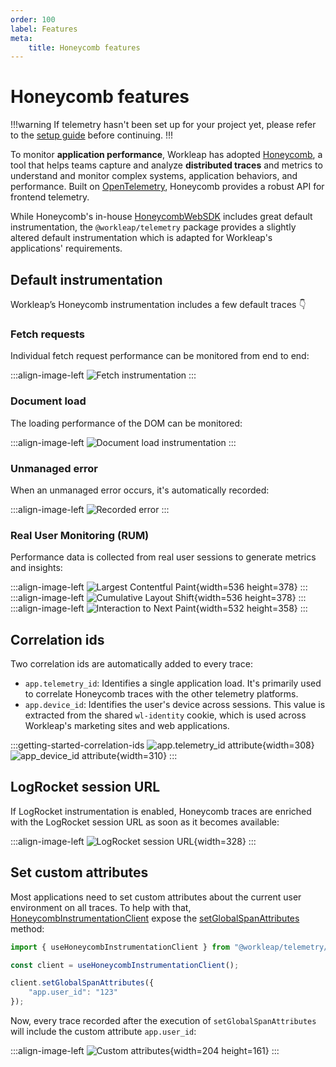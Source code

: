 ```yaml
---
order: 100
label: Features
meta:
    title: Honeycomb features
---
```


# Honeycomb features

!!!warning
If telemetry hasn't been set up for your project yet, please refer to the [setup guide](../setup-project.md) before continuing.
!!!

To monitor **application performance**, Workleap has adopted [Honeycomb](https://www.honeycomb.io/), a tool that helps teams capture and analyze **distributed traces** and metrics to understand and monitor complex systems, application behaviors, and performance. Built on [OpenTelemetry](https://opentelemetry.io/), Honeycomb provides a robust API for frontend telemetry.

While Honeycomb's in-house [HoneycombWebSDK](https://docs.honeycomb.io/send-data/javascript-browser/honeycomb-distribution/) includes great default instrumentation, the `@workleap/telemetry` package provides a slightly altered default instrumentation which is adapted for Workleap's applications' requirements.

## Default instrumentation

Workleap’s Honeycomb instrumentation includes a few default traces 👇

### Fetch requests

Individual fetch request performance can be monitored from end to end:

:::align-image-left
![Fetch instrumentation](../../static/honeycomb/honeycomb-http-get.png)
:::

### Document load

The loading performance of the DOM can be monitored:

:::align-image-left
![Document load instrumentation](../../static/honeycomb/honeycomb-document-load.png)
:::

### Unmanaged error

When an unmanaged error occurs, it's automatically recorded:

:::align-image-left
![Recorded error](../../static/honeycomb/honeycomb-failing-http-request.png)
:::

### Real User Monitoring (RUM)

Performance data is collected from real user sessions to generate metrics and insights: 

:::align-image-left
![Largest Contentful Paint](../../static/honeycomb/honeycomb-lcp.png){width=536 height=378}
:::
:::align-image-left
![Cumulative Layout Shift](../../static/honeycomb/honeycomb-cls.png){width=536 height=378}
:::
:::align-image-left
![Interaction to Next Paint](../../static/honeycomb/honeycomb-inp.png){width=532 height=358}
:::

## Correlation ids

Two correlation ids are automatically added to every trace:

- `app.telemetry_id`: Identifies a single application load. It's primarily used to correlate Honeycomb traces with the other telemetry platforms.
- `app.device_id`: Identifies the user's device across sessions. This value is extracted from the shared `wl-identity` cookie, which is used across Workleap's marketing sites and web applications.

:::getting-started-correlation-ids
![app.telemetry_id attribute](../../static/honeycomb/honeycomb-telemetry-id.png){width=308}
![app_device_id attribute](../../static/honeycomb/honeycomb-device-id.png){width=310}
:::

## LogRocket session URL

If LogRocket instrumentation is enabled, Honeycomb traces are enriched with the LogRocket session URL as soon as it becomes available:

:::align-image-left
![LogRocket session URL](../../static/honeycomb/honeycomb-logrocket-session-url.png){width=328}
:::

## Set custom attributes

Most applications need to set custom attributes about the current user environment on all traces. To help with that, [HoneycombInstrumentationClient](../../reference/telemetry/HoneycombInstrumentationClient.md) expose the [setGlobalSpanAttributes](../../reference/telemetry/HoneycombInstrumentationClient.md#methods) method:

```ts !#5-7
import { useHoneycombInstrumentationClient } from "@workleap/telemetry/react";

const client = useHoneycombInstrumentationClient();

client.setGlobalSpanAttributes({
    "app.user_id": "123"
});
```

Now, every trace recorded after the execution of `setGlobalSpanAttributes` will include the custom attribute `app.user_id`:

:::align-image-left
![Custom attributes](../../static/honeycomb/honeycomb-custom-attributes.png){width=204 height=161}
:::
